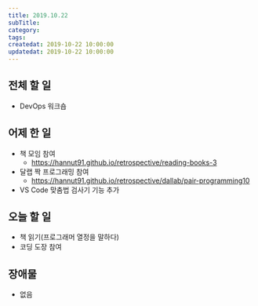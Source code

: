 ```yaml
---
title: 2019.10.22
subTitle: 
category: 
tags: 
createdat: 2019-10-22 10:00:00
updatedat: 2019-10-22 10:00:00
---
```


## 전체 할 일

* DevOps 워크숍

## 어제 한 일

* 책 모임 참여
  * <https://hannut91.github.io/retrospective/reading-books-3>
* 달랩 짝 프로그래밍 참여
  * <https://hannut91.github.io/retrospective/dallab/pair-programming10>
* VS Code 맞춤법 검사기 기능 추가

## 오늘 할 일

* 책 읽기(프로그래머 열정을 말하다)
* 코딩 도장 참여

## 장애물

* 없음